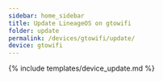```yaml
---
sidebar: home_sidebar
title: Update LineageOS on gtowifi
folder: update
permalink: /devices/gtowifi/update/
device: gtowifi
---
```

{% include templates/device_update.md %}
